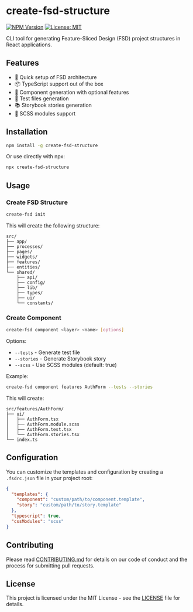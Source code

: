 # create-fsd-structure

[![NPM Version](https://img.shields.io/npm/v/create-fsd-structure)](https://www.npmjs.com/package/create-fsd-structure)
[![License: MIT](https://img.shields.io/badge/License-MIT-yellow.svg)](https://opensource.org/licenses/MIT)

CLI tool for generating Feature-Sliced Design (FSD) project structures in React applications.

## Features

- 🚀 Quick setup of FSD architecture
- 📦 TypeScript support out of the box
- 🎨 Component generation with optional features
- 🧪 Test files generation
- 📚 Storybook stories generation
- 💅 SCSS modules support

## Installation

```bash
npm install -g create-fsd-structure
```

Or use directly with npx:

```bash
npx create-fsd-structure
```

## Usage

### Create FSD Structure

```bash
create-fsd init
```

This will create the following structure:

```
src/
├── app/
├── processes/
├── pages/
├── widgets/
├── features/
├── entities/
└── shared/
    ├── api/
    ├── config/
    ├── lib/
    ├── types/
    ├── ui/
    └── constants/
```

### Create Component

```bash
create-fsd component <layer> <name> [options]
```

Options:
- `--tests` - Generate test file
- `--stories` - Generate Storybook story
- `--scss` - Use SCSS modules (default: true)

Example:

```bash
create-fsd component features AuthForm --tests --stories
```

This will create:

```
src/features/AuthForm/
├── ui/
│   ├── AuthForm.tsx
│   ├── AuthForm.module.scss
│   ├── AuthForm.test.tsx
│   └── AuthForm.stories.tsx
└── index.ts
```

## Configuration

You can customize the templates and configuration by creating a `.fsdrc.json` file in your project root:

```json
{
  "templates": {
    "component": "custom/path/to/component.template",
    "story": "custom/path/to/story.template"
  },
  "typescript": true,
  "cssModules": "scss"
}
```

## Contributing

Please read [CONTRIBUTING.md](CONTRIBUTING.md) for details on our code of conduct and the process for submitting pull requests.

## License

This project is licensed under the MIT License - see the [LICENSE](LICENSE) file for details.

